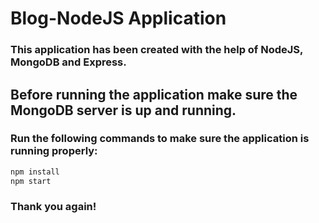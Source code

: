 # Blog-NodeJS Application

### This application has been created with the help of NodeJS, MongoDB and Express.

## Before running the application make sure the MongoDB server is up and running.

### Run the following commands to make sure the application is running properly:
```javascript
npm install
npm start
```

### Thank you again! 
